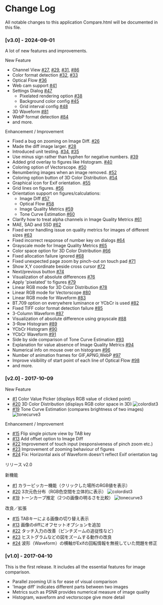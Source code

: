 # Change Log

All notable changes to this application Compare.html will be documented in this file.

### [v3.0] - 2024-09-01

A lot of new features and improvements.

New Feature
- Channel View [#27](https://github.com/tshino/compare/issues/27), [#29](https://github.com/tshino/compare/issues/29), [#31](https://github.com/tshino/compare/issues/31), [#86](https://github.com/tshino/compare/issues/86)
- Color format detection [#32](https://github.com/tshino/compare/issues/32), [#33](https://github.com/tshino/compare/issues/33)
- Optical Flow [#36](https://github.com/tshino/compare/issues/36)
- Web cam support [#41](https://github.com/tshino/compare/issues/41)
- Settings Dialog [#47](https://github.com/tshino/compare/issues/47)
    - Pixelated rendering option [#38](https://github.com/tshino/compare/issues/38)
    - Background color config [#45](https://github.com/tshino/compare/issues/45)
    - Grid interval config [#48](https://github.com/tshino/compare/issues/48)
- 3D Waveform [#81](https://github.com/tshino/compare/issues/81)
- WebP format detection [#84](https://github.com/tshino/compare/issues/84)
- and more.

Enhancement / Improvement
- Fixed a bug on zooming on Image Diff. [#26](https://github.com/tshino/compare/issues/26)
- Made the diff image larger. [#28](https://github.com/tshino/compare/issues/28)
- Introduced unit testing. [#34](https://github.com/tshino/compare/issues/34), [#35](https://github.com/tshino/compare/issues/35)
- Use minus sign rather than hyphen for negative numbers. [#39](https://github.com/tshino/compare/issues/39)
- Added grid overlay to figures like Histogram. [#40](https://github.com/tshino/compare/issues/40)
- Coloring option of Vectorscope. [#50](https://github.com/tshino/compare/issues/50)
- Renumbering images when an image removed. [#52](https://github.com/tshino/compare/issues/52)
- Coloring option button of 3D Color Distribution. [#54](https://github.com/tshino/compare/issues/54)
- Graphical icon for Exif orientation. [#55](https://github.com/tshino/compare/issues/55)
- Grid lines on figures. [#56](https://github.com/tshino/compare/issues/56)
- Orientation support on figures/calculations:
    - Image Diff [#57](https://github.com/tshino/compare/issues/57)
    - Optical Flow [#58](https://github.com/tshino/compare/issues/58)
    - Image Quality Metrics [#59](https://github.com/tshino/compare/issues/59)
    - Tone Curve Estimation [#60](https://github.com/tshino/compare/issues/60)
- Clarify how to treat alpha channels in Image Quality Metrics [#61](https://github.com/tshino/compare/issues/61)
- MAE, SAD and SSD [#62](https://github.com/tshino/compare/issues/62)
- Fixed error handling issue on quality metrics for images of different sizes [#63](https://github.com/tshino/compare/issues/63)
- Fixed incorrect response of number key on dialogs [#64](https://github.com/tshino/compare/issues/64)
- Grayscale mode for Image Quality Metrics [#65](https://github.com/tshino/compare/issues/65)
- Color space option for 3D Color Distribution [#66](https://github.com/tshino/compare/issues/66)
- Fixed allocation failure ignored [#68](https://github.com/tshino/compare/issues/68)
- Fixed unexpected page zoom by pinch-out on touch pad [#71](https://github.com/tshino/compare/issues/71)
- Show X,Y coordinate beside cross cursor [#72](https://github.com/tshino/compare/issues/72)
- Next/previous button [#74](https://github.com/tshino/compare/issues/74)
- Visualization of absolute differences [#76](https://github.com/tshino/compare/issues/76)
- Apply 'pixelated' to figures [#79](https://github.com/tshino/compare/issues/79)
- Linear RGB mode for 3D Color Distribution [#78](https://github.com/tshino/compare/issues/78)
- Linear RGB mode for Vectorscope [#80](https://github.com/tshino/compare/issues/80)
- Linear RGB mode for Waveform [#83](https://github.com/tshino/compare/issues/83)
- BT.709 option on everywhere luminance or YCbCr is used [#82](https://github.com/tshino/compare/issues/82)
- Fixed TIFF color format detection failure [#85](https://github.com/tshino/compare/issues/85)
- 3-Column Waveform [#87](https://github.com/tshino/compare/issues/87)
- Visualization of absolute difference using grayscale [#88](https://github.com/tshino/compare/issues/88)
- 3-Row Histogram [#89](https://github.com/tshino/compare/issues/89)
- YCbCr Histogram [#90](https://github.com/tshino/compare/issues/90)
- YCbCr Waveform [#91](https://github.com/tshino/compare/issues/91)
- Side by side comparison of Tone Curve Estimation [#93](https://github.com/tshino/compare/issues/93)
- Explanation for value absence of Image Quality Metrics [#94](https://github.com/tshino/compare/issues/94)
- Numerical info on mouse over on histogram [#96](https://github.com/tshino/compare/issues/96)
- Number of animation frames for GIF,APNG,WebP [#97](https://github.com/tshino/compare/issues/97)
- Improve visibility of start point of each line of Optical Flow [#98](https://github.com/tshino/compare/issues/98)
- and more.


### [v2.0] - 2017-10-09

New Feature
- [#1](https://github.com/tshino/compare/issues/1) Color Value Picker (displays RGB value of clicked point)
- [#20](https://github.com/tshino/compare/issues/20) 3D Color Distribution (displays RGB color space in 3D)
  ![colordist3](https://user-images.githubusercontent.com/732920/31325439-23000954-acf8-11e7-930e-7f0d0c6b108a.png)
- [#19](https://github.com/tshino/compare/issues/19) Tone Curve Estimation (compares brightness of two images)
  ![tonecurve3](https://user-images.githubusercontent.com/732920/31325490-b713b80c-acf8-11e7-9dea-a471340d565a.png)

Enhancement / Improvement
- [#15](https://github.com/tshino/compare/issues/15) Flip single picture view by TAB key
- [#13](https://github.com/tshino/compare/issues/13) Add offset option to Image Diff
- [#22](https://github.com/tshino/compare/issues/22) Improvement of touch input (responsiveness of pinch zoom etc.)
- [#23](https://github.com/tshino/compare/issues/23) Improvement of zooming behaviour of figures
- [#24](https://github.com/tshino/compare/issues/24) Fix: Horizontal axis of Waveform doesn't reflect Exif orientation tag

リリース v2.0

新機能
- [#1](https://github.com/tshino/compare/issues/1) カラーピッカー機能（クリックした場所のRGB値を表示）
- [#20](https://github.com/tshino/compare/issues/20) 3次元色分布（RGB色空間を立体的に表示）
  ![colordist3](https://user-images.githubusercontent.com/732920/31325439-23000954-acf8-11e7-930e-7f0d0c6b108a.png)
- [#19](https://github.com/tshino/compare/issues/19) トーンカーブ推定（2つの画像の明るさを比較）
  ![tonecurve3](https://user-images.githubusercontent.com/732920/31325490-b713b80c-acf8-11e7-9dea-a471340d565a.png)

改良／拡張
- [#15](https://github.com/tshino/compare/issues/15) TABキーによる画像の切り替え表示
- [#13](https://github.com/tshino/compare/issues/13) 画像のdiffにオフセットオプションを追加
- [#22](https://github.com/tshino/compare/issues/22) タッチ入力の改善（ピンチズームの追従性など）
- [#23](https://github.com/tshino/compare/issues/23) ヒストグラムなどの図をズームする動作の改良
- [#24](https://github.com/tshino/compare/issues/24) 波形（Waveform）の横軸がExifの回転情報を無視していた問題を修正


### [v1.0] - 2017-04-10

This is the first release.
It includes all the essential features for image comparison.

- Parallel zooming UI is for ease of visual comparison
- 'Image diff' indicates different parts between two images
- Metrics such as PSNR provides numerical measure of image quality
- Histogram, waveform and vectorscope give more detail
